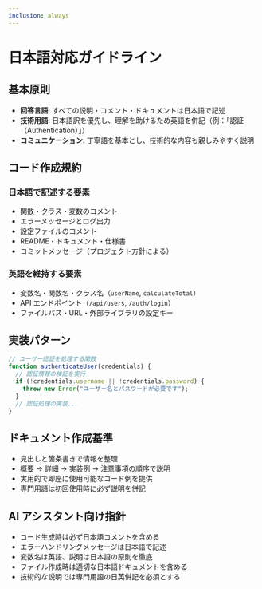 ```yaml
---
inclusion: always
---
```


# 日本語対応ガイドライン

## 基本原則

- **回答言語**: すべての説明・コメント・ドキュメントは日本語で記述
- **技術用語**: 日本語訳を優先し、理解を助けるため英語を併記（例：「認証（Authentication）」）
- **コミュニケーション**: 丁寧語を基本とし、技術的な内容も親しみやすく説明

## コード作成規約

### 日本語で記述する要素

- 関数・クラス・変数のコメント
- エラーメッセージとログ出力
- 設定ファイルのコメント
- README・ドキュメント・仕様書
- コミットメッセージ（プロジェクト方針による）

### 英語を維持する要素

- 変数名・関数名・クラス名（`userName`, `calculateTotal`）
- API エンドポイント（`/api/users`, `/auth/login`）
- ファイルパス・URL・外部ライブラリの設定キー

## 実装パターン

```javascript
// ユーザー認証を処理する関数
function authenticateUser(credentials) {
  // 認証情報の検証を実行
  if (!credentials.username || !credentials.password) {
    throw new Error("ユーザー名とパスワードが必要です");
  }
  // 認証処理の実装...
}
```

## ドキュメント作成基準

- 見出しと箇条書きで情報を整理
- 概要 → 詳細 → 実装例 → 注意事項の順序で説明
- 実用的で即座に使用可能なコード例を提供
- 専門用語は初回使用時に必ず説明を併記

## AI アシスタント向け指針

- コード生成時は必ず日本語コメントを含める
- エラーハンドリングメッセージは日本語で記述
- 変数名は英語、説明は日本語の原則を徹底
- ファイル作成時は適切な日本語ドキュメントを含める
- 技術的な説明では専門用語の日英併記を必須とする
